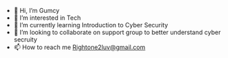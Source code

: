 - 👋 Hi, I’m Gumcy
- 👀 I’m interested in Tech
- 🌱 I’m currently learning Introduction to Cyber Security
- 💞️ I’m looking to collaborate on support group to better understand cyber secruity
- 📫 How to reach me Rightone2luv@gmail.com

<!---
Rightone2luv/Rightone2luv is a ✨ special ✨ repository because its `README.md` (this file) appears on your GitHub profile.
You can click the Preview link to take a look at your changes.
--->
